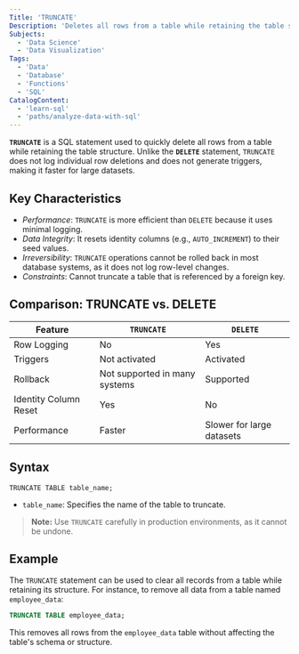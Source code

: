 ```yaml
---
Title: 'TRUNCATE'
Description: 'Deletes all rows from a table while retaining the table structure.'
Subjects:
  - 'Data Science'
  - 'Data Visualization'
Tags:
  - 'Data'
  - 'Database'
  - 'Functions'
  - 'SQL'
CatalogContent:
  - 'learn-sql'
  - 'paths/analyze-data-with-sql'
---
```


**`TRUNCATE`** is a SQL statement used to quickly delete all rows from a table while retaining the table structure. Unlike the **`DELETE`** statement, `TRUNCATE` does not log individual row deletions and does not generate triggers, making it faster for large datasets.

## Key Characteristics

- _Performance_: `TRUNCATE` is more efficient than `DELETE` because it uses minimal logging.
- _Data Integrity_: It resets identity columns (e.g., `AUTO_INCREMENT`) to their seed values.
- _Irreversibility_: `TRUNCATE` operations cannot be rolled back in most database systems, as it does not log row-level changes.
- _Constraints_: Cannot truncate a table that is referenced by a foreign key.

## Comparison: TRUNCATE vs. DELETE

| Feature               | `TRUNCATE`                    | `DELETE`                  |
| --------------------- | ----------------------------- | ------------------------- |
| Row Logging           | No                            | Yes                       |
| Triggers              | Not activated                 | Activated                 |
| Rollback              | Not supported in many systems | Supported                 |
| Identity Column Reset | Yes                           | No                        |
| Performance           | Faster                        | Slower for large datasets |

## Syntax

```pseudo
TRUNCATE TABLE table_name;
```

- `table_name`: Specifies the name of the table to truncate.

> **Note:** Use `TRUNCATE` carefully in production environments, as it cannot be undone.

## Example

The `TRUNCATE` statement can be used to clear all records from a table while retaining its structure. For instance, to remove all data from a table named `employee_data`:

```sql
TRUNCATE TABLE employee_data;
```

This removes all rows from the `employee_data` table without affecting the table's schema or structure.

